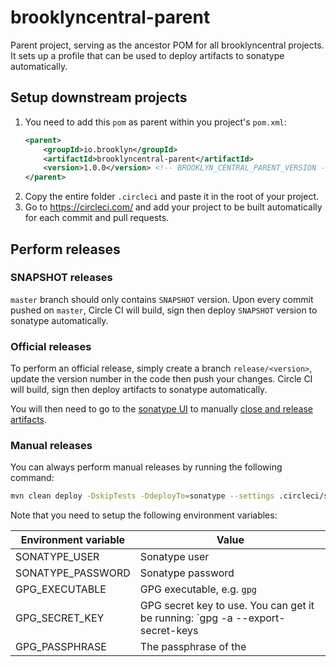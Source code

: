 # brooklyncentral-parent

Parent project, serving as the ancestor POM for all brooklyncentral projects.
It sets up a profile that can be used to deploy artifacts to sonatype automatically.

## Setup downstream projects

1. You need to add this `pom` as parent within you project's `pom.xml`:
   ```xml
   <parent>
       <groupId>io.brooklyn</groupId>
       <artifactId>brooklyncentral-parent</artifactId>
       <version>1.0.0</version> <!-- BROOKLYN_CENTRAL_PARENT_VERSION -->
   </parent>
   ``` 
2. Copy the entire folder `.circleci` and paste it in the root of your project.
3. Go to https://circleci.com/ and add your project to be built automatically for each commit and pull requests.

## Perform releases

### SNAPSHOT releases

`master` branch should only contains `SNAPSHOT` version. Upon every commit pushed on `master`, Circle CI will build, sign
then deploy `SNAPSHOT` version to sonatype automatically.

### Official releases

To perform an official release, simply create a branch `release/<version>`, update the version number in the code then push
your changes. Circle CI will build, sign then deploy artifacts to sonatype automatically.

You will then need to go to the [sonatype UI](https://oss.sonatype.org/#stagingRepositories) to manually
[close and release artifacts](http://central.sonatype.org/pages/releasing-the-deployment.html).

### Manual releases

You can always perform manual releases by running the following command:

```bash
mvn clean deploy -DskipTests -DdeployTo=sonatype --settings .circleci/settings.xml
```

Note that you need to setup the following environment variables:


| Environment variable | Value                                                                                             |
| -------------------- | ------------------------------------------------------------------------------------------------- |
| SONATYPE_USER        | Sonatype user                                                                                     |
| SONATYPE_PASSWORD    | Sonatype password                                                                                 |
| GPG_EXECUTABLE       | GPG executable, e.g. `gpg`                                                                        |
| GPG_SECRET_KEY       | GPG secret key to use. You can get it be running: `gpg -a --export-secret-keys <KEY-ID> | base64` |
| GPG_PASSPHRASE       | The passphrase of the <KEY-ID>                                                                    |
